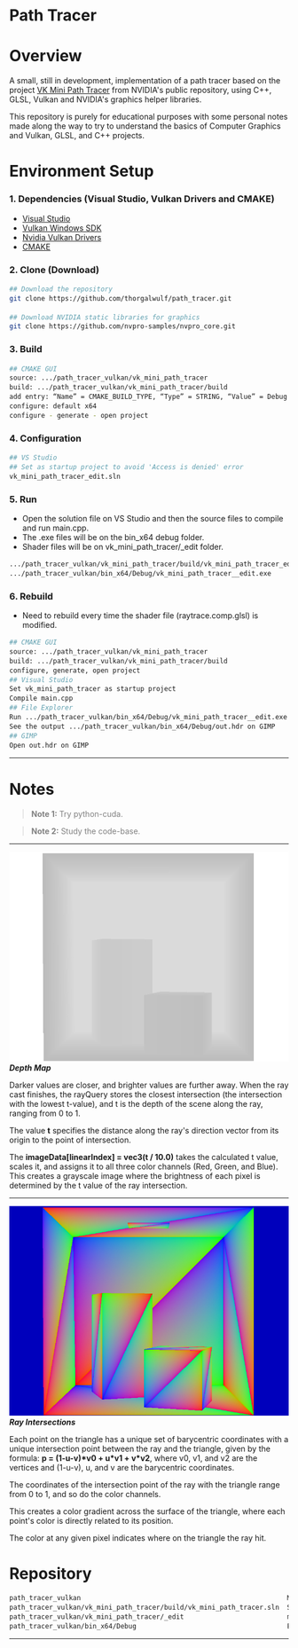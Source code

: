 # Path Tracer

# Overview

A small, still in development, implementation of a path tracer based on the project [VK Mini Path Tracer](https://github.com/nvpro-samples/vk_mini_path_tracer) from NVIDIA's public repository, using C++, GLSL, Vulkan and NVIDIA's graphics helper libraries.

This repository is purely for educational purposes with some personal notes made along the way to try to understand the basics of Computer Graphics and Vulkan, GLSL, and C++ projects. 

# Environment Setup

### 1. Dependencies (Visual Studio, Vulkan Drivers and CMAKE)
- [Visual Studio](https://visualstudio.microsoft.com/downloads/)
- [Vulkan Windows SDK](https://vulkan.lunarg.com/sdk/home)
- [Nvidia Vulkan Drivers](https://developer.nvidia.com/vulkan-driver)
- [CMAKE](https://cmake.org/download/)

### 2. Clone (Download)
```bash
## Download the repository
git clone https://github.com/thorgalwulf/path_tracer.git

## Download NVIDIA static libraries for graphics
git clone https://github.com/nvpro-samples/nvpro_core.git 
```

### 3. Build
```bash
## CMAKE GUI
source: .../path_tracer_vulkan/vk_mini_path_tracer 
build: .../path_tracer_vulkan/vk_mini_path_tracer/build
add entry: “Name” = CMAKE_BUILD_TYPE, “Type” = STRING, “Value” = Debug
configure: default x64
configure - generate - open project
```

### 4. Configuration
```bash
## VS Studio
## Set as startup project to avoid 'Access is denied' error
vk_mini_path_tracer_edit.sln
```

### 5. Run
- Open the solution file on VS Studio and then the source files to compile and run main.cpp. 
- The .exe files will be on the bin_x64 debug folder.
- Shader files will be on vk_mini_path_tracer/_edit folder.
```bash
.../path_tracer_vulkan/vk_mini_path_tracer/build/vk_mini_path_tracer_edit.sln 
.../path_tracer_vulkan/bin_x64/Debug/vk_mini_path_tracer__edit.exe
```

### 6. Rebuild
- Need to rebuild every time the shader file (raytrace.comp.glsl) is modified.
```bash
## CMAKE GUI
source: .../path_tracer_vulkan/vk_mini_path_tracer 
build: .../path_tracer_vulkan/vk_mini_path_tracer/build
configure, generate, open project
## Visual Studio
Set vk_mini_path_tracer as startup project
Compile main.cpp
## File Explorer
Run .../path_tracer_vulkan/bin_x64/Debug/vk_mini_path_tracer__edit.exe
See the output .../path_tracer_vulkan/bin_x64/Debug/out.hdr on GIMP
## GIMP
Open out.hdr on GIMP
```

---

# Notes

> <span style="color: gray;">**Note 1:** Try python-cuda. </span>

> <span style="color: gray;">**Note 2:** Study the code-base. </span>

---

<img src="vk_mini_path_tracer/depth_map.jpg">
<b><i>Depth Map</i></b>
<p>Darker values are closer, and brighter values are further away.
When the ray cast finishes, the rayQuery stores the closest intersection (the intersection with the lowest t-value), and t is the depth of the scene along the ray, ranging from 0 to 1. 

The value <b>t</b> specifies the distance along the ray's direction vector from its origin to the point of intersection.

The <b>imageData[linearIndex] = vec3(t / 10.0)</b> takes the calculated t value, scales it, and assigns it to all three color channels (Red, Green, and Blue). This creates a grayscale image where the brightness of each pixel is determined by the t value of the ray intersection.</p>

---

<img src="vk_mini_path_tracer/ray_intersections_barycentric_coordinates.jpg">
<b><i>Ray Intersections</i></b>
<p>Each point on the triangle has a unique set of barycentric coordinates with a unique intersection point between the ray and the triangle, given by the formula: <b>p = (1-u-v)*v0 + u*v1 + v*v2</b>, where v0, v1, and v2 are the vertices and (1-u-v), u, and v are the barycentric coordinates. 

The coordinates of the intersection point of the ray with the triangle range from 0 to 1, and so do the color channels.

This creates a color gradient across the surface of the triangle, where each point's color is directly related to its position. 

The color at any given pixel indicates where on the triangle the ray hit.</p>

# Repository

```bash
path_tracer_vulkan                                                    Main directory
path_tracer_vulkan/vk_mini_path_tracer/build/vk_mini_path_tracer.sln  Solution file
path_tracer_vulkan/vk_mini_path_tracer/_edit                          main.cpp + shader
path_tracer_vulkan/bin_x64/Debug                                      Executable (.exe) files
```

---

